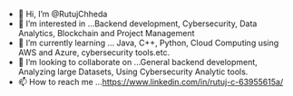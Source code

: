 - 👋 Hi, I’m @RutujChheda
- 👀 I’m interested in ...Backend development, Cybersecurity, Data Analytics, Blockchain and Project Management
- 🌱 I’m currently learning ... Java, C++, Python, Cloud Computing using AWS and Azure, cybersecurity tools.etc.
- 💞️ I’m looking to collaborate on ...General backend development, Analyzing large Datasets, Using Cybersecurity Analytic tools.
- 📫 How to reach me ...https://www.linkedin.com/in/rutuj-c-63955615a/

<!---
RutujChheda/RutujChheda is a ✨ special ✨ repository because its `README.md` (this file) appears on your GitHub profile.
You can click the Preview link to take a look at your changes.
--->
